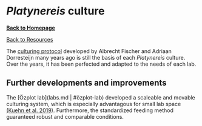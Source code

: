 # *Platynereis* culture
[**Back to Homepage**](index.md)

[Back to Resources](resources.md)


The [culturing protocol](https://github.com/platynereis/resources/blob/main/Fischer-Dorrenstejn_Culture_Instructions.txt) developed by Albrecht Fischer and Adriaan Dorresteijn many years ago is still the basis of each *Platynereis* culture. Over the years, it has been perfected and adapted to the needs of each lab. 


## Further developments and improvements

The [Özplot lab](labs.md | #özplot-lab) developed a scaleable and movable culturing system, which is especially advantagous for small lab space [(Kuehn et al. 2019)](https://journals.plos.org/plosone/article?id=10.1371/journal.pone.0226156). Furthermore, the standardized feeding method guaranteed robust and comparable conditions. 
